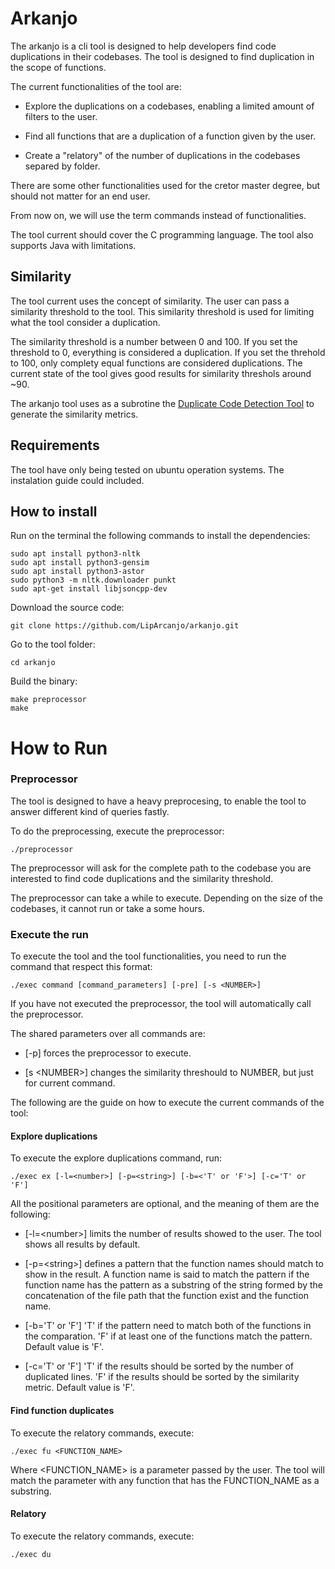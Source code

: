 # Arkanjo

The arkanjo is a cli tool is designed to help developers find code duplications in their codebases.
The tool is designed to find duplication in the scope of functions.

The current functionalities of the tool are:

- Explore the duplications on a codebases, enabling a limited amount of filters to the user.

- Find all functions that are a duplication of a function given by the user.

- Create a "relatory" of the number of duplications in the codebases separed by folder.

There are some other functionalities used for the cretor master degree, but should not matter for 
an end user. 

From now on, we will use the term commands instead of functionalities.

The tool current should cover the C programming language. 
The tool also supports Java with limitations.

## Similarity

The tool current uses the concept of similarity. The user can pass a similarity threshold
to the tool. This similarity threshold is used for limiting what the tool consider a duplication. 

The similarity threshold is a number between 0 and 100. If you set the threshold to 0, everything is
considered a duplication. If you set the threhold to 100, only complety equal functions are considered
duplications. The current state of the tool gives good results for similarity threshols around ~90.

The arkanjo tool uses as a subrotine the 
[Duplicate Code Detection Tool](https://github.com/platisd/duplicate-code-detection-tool) to generate
the similarity metrics.

## Requirements

The tool have only being tested on ubuntu operation systems. The instalation guide could included.

## How to install

Run on the terminal the following commands to install the dependencies:

```
sudo apt install python3-nltk
sudo apt install python3-gensim
sudo apt install python3-astor
sudo python3 -m nltk.downloader punkt
sudo apt-get install libjsoncpp-dev
```

Download the source code:

```
git clone https://github.com/LipArcanjo/arkanjo.git
```

Go to the tool folder:

```
cd arkanjo
```

Build the binary:

```
make preprocessor
make
```

# How to Run

### Preprocessor

The tool is designed to have a heavy preprocesing, to enable the tool to answer different kind of queries fastly.

To do the preprocessing, execute the preprocessor:

```
./preprocessor
```

The preprocessor will ask for the complete path to the codebase you are interested to find code duplications and
the similarity threshold.

The preprocessor can take a while to execute. Depending on the size of the codebases, it cannot run or take a some hours. 

### Execute the run

To execute the tool and the tool functionalities, you need to run the command that respect this format:

```
./exec command [command_parameters] [-pre] [-s <NUMBER>]
```

If you have not executed the preprocessor, the tool will automatically call the preprocessor.

The shared parameters over all commands are:

- [-p] forces the preprocessor to execute.

- [s \<NUMBER\>] changes the similarity threshould to NUMBER, but just for current command.

The following are the guide on how to execute the current commands of the tool:

#### Explore duplications

To execute the explore duplications command, run:

```
./exec ex [-l=<number>] [-p=<string>] [-b=<'T' or 'F'>] [-c='T' or 'F'] 
```

All the positional parameters are optional, and the meaning of them are the following:

- [-l=\<number\>] limits the number of results showed to the user. The tool shows all results by default.

- [-p=\<string\>] defines a pattern that the function names should match to show in the result. A
function name is said to match the pattern if the function name has the pattern as a substring of the string 
formed by the concatenation of the file path that the function exist and the function name.

- [-b='T' or 'F'] 'T' if the pattern need to match both of the functions in the comparation. 'F' if at least
one of the functions match the pattern. Default value is 'F'.

- [-c='T' or 'F'] 'T' if the results should be sorted by the number of duplicated lines. 'F' if the results
should be sorted by the similarity metric. Default value is 'F'.

#### Find function duplicates

To execute the relatory commands, execute:

```
./exec fu <FUNCTION_NAME>
```

Where \<FUNCTION_NAME\> is a parameter passed by the user. The tool will match
the parameter with any function that has the FUNCTION_NAME as a substring.

#### Relatory

To execute the relatory commands, execute:

```
./exec du
```
